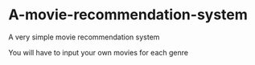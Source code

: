# A-movie-recommendation-system
A very simple movie recommendation system

You will have to input your own movies for each genre
